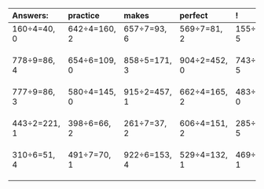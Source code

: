 | Answers: | practice | makes | perfect | ! |
| :--- | :--- | :--- | :--- | :--- |
| 160÷4=40, 0 | 642÷4=160, 2 | 657÷7=93, 6 | 569÷7=81, 2 | 155÷6=25, 5 | 
|   |   |   |   |   | 
|   |   |   |   |   | 
|   |   |   |   |   | 
| 778÷9=86, 4 | 654÷6=109, 0 | 858÷5=171, 3 | 904÷2=452, 0 | 743÷6=123, 5 | 
|   |   |   |   |   | 
|   |   |   |   |   | 
|   |   |   |   |   | 
| 777÷9=86, 3 | 580÷4=145, 0 | 915÷2=457, 1 | 662÷4=165, 2 | 483÷3=161, 0 | 
|   |   |   |   |   | 
|   |   |   |   |   | 
|   |   |   |   |   | 
| 443÷2=221, 1 | 398÷6=66, 2 | 261÷7=37, 2 | 606÷4=151, 2 | 285÷8=35, 5 | 
|   |   |   |   |   | 
|   |   |   |   |   | 
|   |   |   |   |   | 
| 310÷6=51, 4 | 491÷7=70, 1 | 922÷6=153, 4 | 529÷4=132, 1 | 469÷2=234, 1 | 
|   |   |   |   |   | 
|   |   |   |   |   | 
|   |   |   |   |   | 
